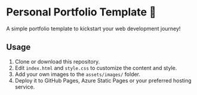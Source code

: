 # Personal Portfolio Template 📒

A simple portfolio template to kickstart your web development journey!

## Usage
1. Clone or download this repository.
2. Edit `index.html` and `style.css` to customize the content and style.
3. Add your own images to the `assets/images/` folder.
4. Deploy it to GitHub Pages, Azure Static Pages or your preferred hosting service.
